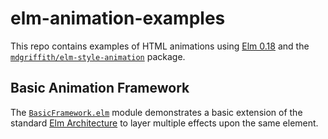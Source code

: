 # elm-animation-examples
This repo contains examples of HTML animations using [Elm 0.18](http://elm-lang.org/) and the [`mdgriffith/elm-style-animation`](http://package.elm-lang.org/packages/mdgriffith/elm-style-animation) package.

## Basic Animation Framework

The [`BasicFramework.elm`](https://github.com/stormont/elm-animation-examples/blob/master/src/BasicFramework.elm) module demonstrates a basic extension of the standard [Elm Architecture](https://guide.elm-lang.org/architecture/) to layer multiple effects upon the same element.
